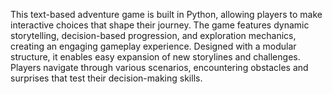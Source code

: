 This text-based adventure game is built in Python, allowing players to make interactive choices that shape their journey. The game features dynamic storytelling, decision-based progression, and exploration mechanics, creating an engaging gameplay experience. Designed with a modular structure, it enables easy expansion of new storylines and challenges. Players navigate through various scenarios, encountering obstacles and surprises that test their decision-making skills.
